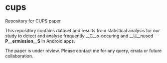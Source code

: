 # cups
Repository for CUPS paper

This repository contains dataset and results from statistical analysis for our study to detect and analyse frequently __C__o-occuring and __U__nused __P__ermission__S__ in Android apps.    

The paper is under review. Please contact me for any query, errata or future collaboration. 
